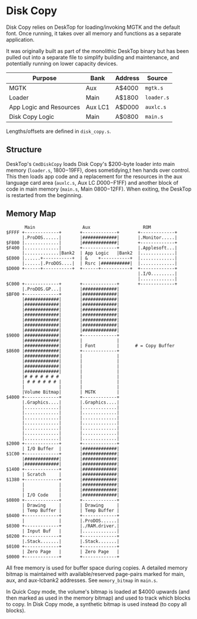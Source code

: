 # Disk Copy

Disk Copy relies on DeskTop for loading/invoking MGTK and the default
font. Once running, it takes over all memory and functions as a
separate application.

It was originally built as part of the monolithic DeskTop binary but
has been pulled out into a separate file to simplify building and
maintenance, and potentially running on lower capacity devices.

| Purpose                 | Bank    | Address | Source     |
|-------------------------|---------|---------|------------|
| MGTK                    | Aux     | A$4000  | `mgtk.s`   |
| Loader                  | Main    | A$1800  | `loader.s` |
| App Logic and Resources | Aux LC1 | A$D000  | `auxlc.s`  |
| Disk Copy Logic         | Main    | A$0800  | `main.s`   |

Lengths/offsets are defined in `disk_copy.s`.

## Structure

DeskTop's `CmdDiskCopy` loads Disk Copy's $200-byte loader into main
memory (`loader.s`, $1800-$19FF), does sometidying,t hen hands over
control. This then loads app code and a replacement for the resources
in the aux language card area (`auxlc.s`, Aux LC $D000-$F1FF) and
another block of code in main memory (`main.s`, Main $0800-$12FF).
When exiting, the DeskTop is restarted from the beginning.

## Memory Map

```
       Main                  Aux                    ROM
$FFFF +-------------+       +-------------+       +-------------+
      |.ProDOS......|       |#############|       |.Monitor.....|
$F800 |.............|       |#############|       +-------------+
$F400 |.............|       +-------------+       |.Applesoft...|
      |.............|Bank2  | App Logic   |Bank2  |.............|
$E000 |......+-----------+  | &    +-----------+  |.............|
      |......|.ProDOS....|  | Rsrc |###########|  |.............|
$D000 +------+-----------+  +------+-----------+  +-------------+
                                                  |.I/O.........|
                                                  |.............|
$C000 +-------------+       +-------------+       +-------------+
      |.ProDOS.GP...|       |#############|
$BF00 +-------------+       |#############|
      |#############|       |#############|
      |#############|       |#############|
      |#############|       |#############|
      |#############|       |#############|
      |#############|       |#############|
      |#############|       |#############|
      |#############|       |#############|
$9000 |#############|       +-------------+
      |#############|       |             |
      |#############|       | Font        |      # = Copy Buffer
$8600 |#############|       +-------------+
      |#############|       |             |
      |#############|       |             |
      |#############|       |             |
      |#############|       |             |
      |# # # # # # #        |             |
      | # # # # # # |       |             |
      |             |       |             |
      |Volume Bitmap|       | MGTK        |
$4000 +-------------+       +-------------+
      |.Graphics....|       |.Graphics....|
      |.............|       |.............|
      |.............|       |.............|
      |.............|       |.............|
      |.............|       |.............|
      |.............|       |.............|
      |.............|       |.............|
      |.............|       |.............|
$2000 +-------------+       +-------------+
      | I/O Buffer  |       |#############|
$1C00 +-------------+       |#############|
      |#############|       |#############|
      |#############|       |#############|
$1400 +-------------+       |#############|
      | Scratch     |       |#############|
$1380 +-------------+       |#############|
      |             |       |#############|
      |             |       |#############|
      | I/O Code    |       |#############|
$0800 +-------------+       +-------------+
      | Drawing     |       | Drawing     |
      | Temp Buffer |       | Temp Buffer |
$0400 +-------------+       +-------------+
      |             |       |.ProDOS......|
$0300 +-------------+       |./RAM.driver.|
      | Input Buf   |       |.............|
$0200 +-------------+       +-------------+
      |.Stack.......|       |.Stack.......|
$0100 +-------------+       +-------------+
      | Zero Page   |       | Zero Page   |
$0000 +-------------+       +-------------+
```

All free memory is used for buffer space during copies. A detailed
memory bitmap is maintained with available/reserved page-pairs marked
for main, aux, and aux-lcbank2 addresses. See `memory_bitmap` in
`main.s`.

In Quick Copy mode, the volume's bitmap is loaded at $4000 upwards
(and then marked as used in the memory bitmap) and used to track which
blocks to copy. In Disk Copy mode, a synthetic bitmap is used instead
(to copy all blocks).
